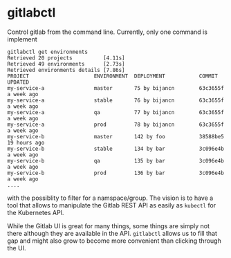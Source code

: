 # gitlabctl
Control gitlab from the command line. Currently, only one command is implement
```
gitlabctl get environments
Retrieved 20 projects          [4.11s]
Retrieved 49 environments      [2.73s]
Retrieved environments details [7.86s]
PROJECT                     ENVIRONMENT  DEPLOYMENT           COMMIT    UPDATED
my-service-a                master       75 by bijancn        63c3655f  a week ago
my-service-a                stable       76 by bijancn        63c3655f  a week ago
my-service-a                qa           77 by bijancn        63c3655f  a week ago
my-service-a                prod         78 by bijancn        63c3655f  a week ago
my-service-b                master       142 by foo           38588be5  19 hours ago
my-service-b                stable       134 by bar           3c096e4b  a week ago
my-service-b                qa           135 by bar           3c096e4b  a week ago
my-service-b                prod         136 by bar           3c096e4b  a week ago
....
```
with the possiblity to filter for a namspace/group. The vision is to have a tool that allows to manipulate the Gitlab REST API as easily as `kubectl` for the Kubernetes API.

While the Gitlab UI is great for many things, some things are simply not there although they are available in the API. `gitlabctl` allows us to fill that gap and might also grow to become more convenient than clicking through the UI.
